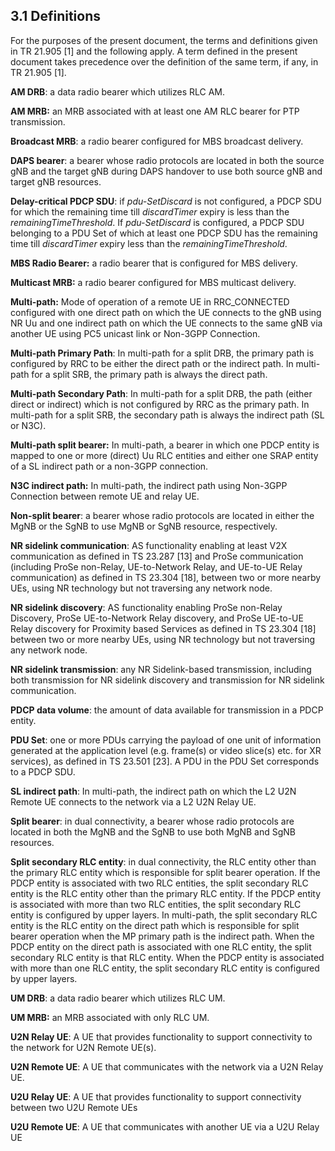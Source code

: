 ## 3.1 Definitions

For the purposes of the present document, the terms and definitions
given in TR 21.905 \[1\] and the following apply. A term defined in the
present document takes precedence over the definition of the same term,
if any, in TR 21.905 \[1\].

**AM DRB**: a data radio bearer which utilizes RLC AM.

**AM MRB:** an MRB associated with at least one AM RLC bearer for PTP
transmission.

**Broadcast MRB**: a radio bearer configured for MBS broadcast delivery.

**DAPS bearer**: a bearer whose radio protocols are located in both the
source gNB and the target gNB during DAPS handover to use both source
gNB and target gNB resources.

**Delay-critical PDCP SDU**: if *pdu-SetDiscard* is not configured, a
PDCP SDU for which the remaining time till *discardTimer* expiry is less
than the *remainingTimeThreshold*. If *pdu-SetDiscard* is configured, a
PDCP SDU belonging to a PDU Set of which at least one PDCP SDU has the
remaining time till *discardTimer* expiry less than the
*remainingTimeThreshold*.

**MBS Radio Bearer:** a radio bearer that is configured for MBS
delivery.

**Multicast MRB:** a radio bearer configured for MBS multicast delivery.

**Multi-path:** Mode of operation of a remote UE in RRC_CONNECTED
configured with one direct path on which the UE connects to the gNB
using NR Uu and one indirect path on which the UE connects to the same
gNB via another UE using PC5 unicast link or Non-3GPP Connection.

**Multi-path Primary Path**: In multi-path for a split DRB, the primary
path is configured by RRC to be either the direct path or the indirect
path. In multi-path for a split SRB, the primary path is always the
direct path.

**Multi-path Secondary Path**: In multi-path for a split DRB, the path
(either direct or indirect) which is not configured by RRC as the
primary path. In multi-path for a split SRB, the secondary path is
always the indirect path (SL or N3C).

**Multi-path split bearer:** In multi-path, a bearer in which one PDCP
entity is mapped to one or more (direct) Uu RLC entities and either one
SRAP entity of a SL indirect path or a non-3GPP connection.

**N3C indirect path:** In multi-path, the indirect path using Non-3GPP
Connection between remote UE and relay UE.

**Non-split bearer**: a bearer whose radio protocols are located in
either the MgNB or the SgNB to use MgNB or SgNB resource, respectively.

**NR sidelink communication**: AS functionality enabling at least V2X
communication as defined in TS 23.287 \[13\] and ProSe communication
(including ProSe non-Relay, UE-to-Network Relay, and UE-to-UE Relay
communication) as defined in TS 23.304 \[18\], between two or more
nearby UEs, using NR technology but not traversing any network node.

**NR sidelink discovery**: AS functionality enabling ProSe non-Relay
Discovery, ProSe UE-to-Network Relay discovery, and ProSe UE-to-UE Relay
discovery for Proximity based Services as defined in TS 23.304 \[18\]
between two or more nearby UEs, using NR technology but not traversing
any network node.

**NR sidelink transmission**: any NR Sidelink-based transmission,
including both transmission for NR sidelink discovery and transmission
for NR sidelink communication.

**PDCP data volume**: the amount of data available for transmission in a
PDCP entity.

**PDU Set**: one or more PDUs carrying the payload of one unit of
information generated at the application level (e.g. frame(s) or video
slice(s) etc. for XR services), as defined in TS 23.501 \[23\]. A PDU in
the PDU Set corresponds to a PDCP SDU.

**SL indirect path**: In multi-path, the indirect path on which the L2
U2N Remote UE connects to the network via a L2 U2N Relay UE.

**Split bearer**: in dual connectivity, a bearer whose radio protocols
are located in both the MgNB and the SgNB to use both MgNB and SgNB
resources.

**Split secondary RLC entity**: in dual connectivity, the RLC entity
other than the primary RLC entity which is responsible for split bearer
operation. If the PDCP entity is associated with two RLC entities, the
split secondary RLC entity is the RLC entity other than the primary RLC
entity. If the PDCP entity is associated with more than two RLC
entities, the split secondary RLC entity is configured by upper layers.
In multi-path, the split secondary RLC entity is the RLC entity on the
direct path which is responsible for split bearer operation when the MP
primary path is the indirect path. When the PDCP entity on the direct
path is associated with one RLC entity, the split secondary RLC entity
is that RLC entity. When the PDCP entity is associated with more than
one RLC entity, the split secondary RLC entity is configured by upper
layers.

**UM DRB**: a data radio bearer which utilizes RLC UM.

**UM MRB:** an MRB associated with only RLC UM.

**U2N Relay UE**: A UE that provides functionality to support
connectivity to the network for U2N Remote UE(s).

**U2N Remote UE**: A UE that communicates with the network via a U2N
Relay UE.

**U2U Relay UE**: A UE that provides functionality to support
connectivity between two U2U Remote UEs

**U2U Remote UE**: A UE that communicates with another UE via a U2U
Relay UE